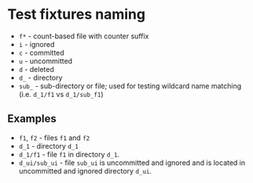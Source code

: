 # Test fixtures naming

- `f*` - count-based file with counter suffix
- `i` - ignored
- `c` - committed
- `u` - uncommitted
- `d` - deleted
- `d_` - directory
- `sub_` - sub-directory or file; used for testing wildcard name matching (i.e. `d_1/f1` vs `d_1/sub_f1`)


## Examples
- `f1`, `f2` - files `f1` and `f2`
- `d_1` - directory `d_1`
- `d_1/f1` - file `f1` in directory `d_1`.
- `d_ui/sub_ui` - file `sub_ui` is uncommitted and ignored and is located
in uncommitted and ignored directory `d_ui`.
